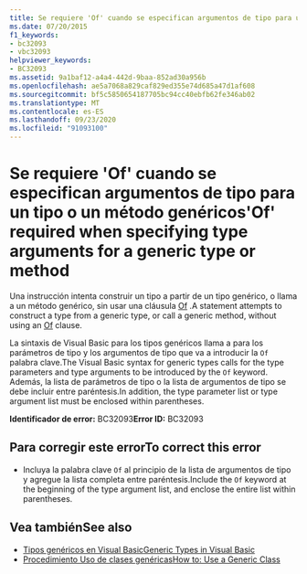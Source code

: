 ```yaml
---
title: Se requiere 'Of' cuando se especifican argumentos de tipo para un tipo o un método genéricos
ms.date: 07/20/2015
f1_keywords:
- bc32093
- vbc32093
helpviewer_keywords:
- BC32093
ms.assetid: 9a1baf12-a4a4-442d-9baa-852ad30a956b
ms.openlocfilehash: ae5a7068a829caf829ed355e74d685a47d1af608
ms.sourcegitcommit: bf5c5850654187705bc94cc40ebfb62fe346ab02
ms.translationtype: MT
ms.contentlocale: es-ES
ms.lasthandoff: 09/23/2020
ms.locfileid: "91093100"
---
```

# <a name="of-required-when-specifying-type-arguments-for-a-generic-type-or-method"></a><span data-ttu-id="58966-102">Se requiere 'Of' cuando se especifican argumentos de tipo para un tipo o un método genéricos</span><span class="sxs-lookup"><span data-stu-id="58966-102">'Of' required when specifying type arguments for a generic type or method</span></span>

<span data-ttu-id="58966-103">Una instrucción intenta construir un tipo a partir de un tipo genérico, o llama a un método genérico, sin usar una cláusula [Of](../language-reference/statements/of-clause.md) .</span><span class="sxs-lookup"><span data-stu-id="58966-103">A statement attempts to construct a type from a generic type, or call a generic method, without using an [Of](../language-reference/statements/of-clause.md) clause.</span></span>  
  
 <span data-ttu-id="58966-104">La sintaxis de Visual Basic para los tipos genéricos llama a para los parámetros de tipo y los argumentos de tipo que va a introducir la `Of` palabra clave.</span><span class="sxs-lookup"><span data-stu-id="58966-104">The Visual Basic syntax for generic types calls for the type parameters and type arguments to be introduced by the `Of` keyword.</span></span> <span data-ttu-id="58966-105">Además, la lista de parámetros de tipo o la lista de argumentos de tipo se debe incluir entre paréntesis.</span><span class="sxs-lookup"><span data-stu-id="58966-105">In addition, the type parameter list or type argument list must be enclosed within parentheses.</span></span>  
  
 <span data-ttu-id="58966-106">**Identificador de error:** BC32093</span><span class="sxs-lookup"><span data-stu-id="58966-106">**Error ID:** BC32093</span></span>  
  
## <a name="to-correct-this-error"></a><span data-ttu-id="58966-107">Para corregir este error</span><span class="sxs-lookup"><span data-stu-id="58966-107">To correct this error</span></span>  
  
- <span data-ttu-id="58966-108">Incluya la palabra clave `Of` al principio de la lista de argumentos de tipo y agregue la lista completa entre paréntesis.</span><span class="sxs-lookup"><span data-stu-id="58966-108">Include the `Of` keyword at the beginning of the type argument list, and enclose the entire list within parentheses.</span></span>  
  
## <a name="see-also"></a><span data-ttu-id="58966-109">Vea también</span><span class="sxs-lookup"><span data-stu-id="58966-109">See also</span></span>

- [<span data-ttu-id="58966-110">Tipos genéricos en Visual Basic</span><span class="sxs-lookup"><span data-stu-id="58966-110">Generic Types in Visual Basic</span></span>](../programming-guide/language-features/data-types/generic-types.md)
- [<span data-ttu-id="58966-111">Procedimiento Uso de clases genéricas</span><span class="sxs-lookup"><span data-stu-id="58966-111">How to: Use a Generic Class</span></span>](../programming-guide/language-features/data-types/how-to-use-a-generic-class.md)
